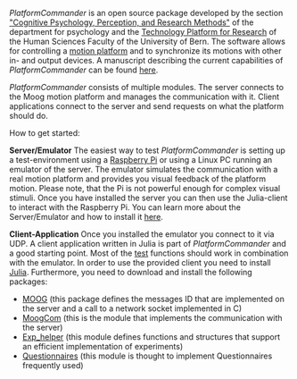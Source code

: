 _PlatformCommander_ is an open source package developed by 
the section ["Cognitive Psychology, Perception, and Research Methods"](https://www.kog.psy.unibe.ch/index_ger.html) 
of the department for psychology and the [Technology Platform for Research](https://www.tpf.philhum.unibe.ch/) 
of the Human Sciences Faculty of the University of Bern.
The software allows for controlling a [motion platform](https://www.kog.psy.unibe.ch/unibe/portal/fak_humanwis/philhum_institute/inst_psych/psy_kog/content/e48289/e65987/e965439/e965444/moog_ger.mp4) and to synchronize its motions with other in- and output devices.
A manuscript describing the current capabilities of _PlatformCommander_ can be found [here](https://gitlab.com/KWM-PSY/emulator/-/blob/master/PlatformCommander_0.5/docs/manual.pdf).

_PlatformCommander_ consists of multiple modules. The server connects to the Moog motion platform and manages the 
communication with it. 
Client applications connect to the server and send requests on what the platform should do.


How to get started:

**Server/Emulator**
The easiest way to test _PlatformCommander_ is setting up a test-environment using a [Raspberry Pi](https://www.raspberrypi.org/products/raspberry-pi-4-model-b/?resellerType=home) or using a Linux PC running an emulator of 
the server. 
The emulator simulates the communication with a real motion platform and provides you visual feedback of the platform motion. Please note, that the Pi is not powerful enough for complex visual stimuli.
Once you have installed the server you can then use the Julia-client to interact with the Raspberry Pi.
You can learn more about the Server/Emulator and how to install it [here](https://gitlab.com/KWM-PSY/emulator).

**Client-Application**
Once you installed the emulator you connect to it via UDP. 
A client application written in Julia is part of _PlatformCommander_ and a good starting point. 
Most of the [test](https://gitlab.com/kwm1/moog_com/-/tree/master/test) functions should work in combination with the emulator.
In order to use the provided client you need to install [Julia](https://julialang.org/). 
Furthermore, you need to download and install the following packages:

- [MOOG](https://gitlab.com/kwm1/MOOG) (this package defines the messages ID that are implemented on the server and a call to a network socket implemented in C)
- [MoogCom](https://gitlab.com/kwm1/Moog_Com) (this is the module that implements the communication with the server)
- [Exp_helper](https://gitlab.com/kwm1/Exp_helper) (this module defines functions and structures that support an efficient implementation of experiments)
- [Questionnaires](https://gitlab.com/kwm1/questionnaires) (this module is thought to implement Questionnaires frequently used)


